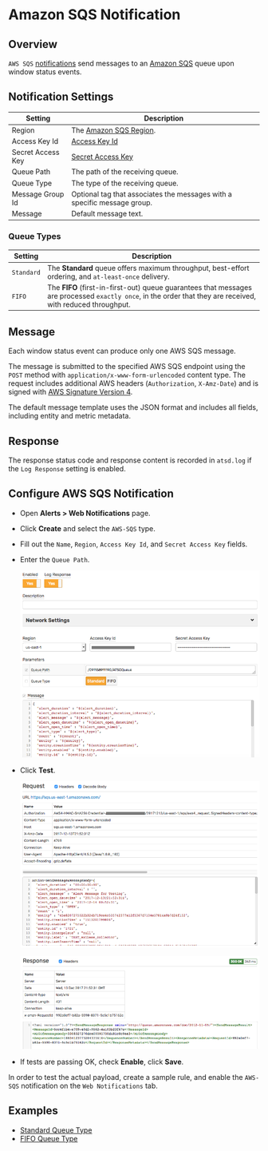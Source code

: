# Amazon SQS Notification

## Overview

`AWS SQS` [notifications](../notifications/README.md) send messages to an [Amazon SQS](https://docs.aws.amazon.com/AWSSimpleQueueService/latest/APIReference/API_SendMessage.html) queue upon window status events.

## Notification Settings

|**Setting**|**Description**|
|---|---|
|Region|The [Amazon SQS Region](https://docs.aws.amazon.com/general/latest/gr/rande.html#sqs_region).|
|Access Key Id|[Access Key Id](https://docs.aws.amazon.com/general/latest/gr/aws-sec-cred-types.html#access-keys-and-secret-access-keys)|
|Secret Access Key|[Secret Access Key](https://docs.aws.amazon.com/general/latest/gr/aws-sec-cred-types.html#access-keys-and-secret-access-keys)|
|Queue Path|The path of the receiving queue.|
|Queue Type|The type of the receiving queue.|
|Message Group Id|Optional tag that associates the messages with a specific message group.|
|Message|Default message text.|

### Queue Types

|**Setting**|**Description**|
|---|---|
|`Standard`|The **Standard** queue offers maximum throughput, best-effort ordering, and `at-least-once` delivery.|
|`FIFO`|The **FIFO** (first-in-first-out) queue guarantees that messages are processed `exactly once`, in the order that they are received, with reduced throughput.|

## Message

Each window status event can produce only one AWS SQS message.

The message is submitted to the specified AWS SQS endpoint using the `POST` method with `application/x-www-form-urlencoded` content type. The request includes additional AWS headers (`Authorization`, `X-Amz-Date`) and is signed with [AWS Signature Version 4](https://docs.aws.amazon.com/general/latest/gr/signature-version-4.html).

The default message template uses the JSON format and includes all fields, including entity and metric metadata.

## Response

The response status code and response content is recorded in `atsd.log` if the `Log Response` setting is enabled.

## Configure AWS SQS Notification

* Open **Alerts > Web Notifications** page.
* Click **Create** and select the `AWS-SQS` type.
* Fill out the `Name`, `Region`, `Access Key Id`, and `Secret Access Key` fields.
* Enter the `Queue Path`.

  ![](./images/aws_sqs_config.png)

* Click **Test**.

   ![](./images/aws_sqs_test_request.png)

   ![](./images/aws_sqs_test_response.png)

* If tests are passing OK, check **Enable**, click **Save**.

In order to test the actual payload, create a sample rule, and enable the `AWS-SQS` notification on the `Web Notifications` tab.

## Examples

* [Standard Queue Type](aws-sqs-standard.md)
* [FIFO Queue Type](aws-sqs-fifo.md)
